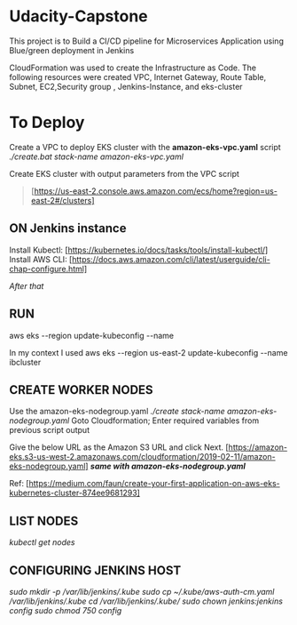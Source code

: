 # Udacity-Capstone
This project is to Build a CI/CD pipeline for Microservices Application using Blue/green deployment in Jenkins

CloudFormation was used to create the Infrastructure as Code. The following resources were created VPC, Internet Gateway, Route Table, Subnet, EC2,Security group , Jenkins-Instance, and eks-cluster


# To Deploy

Create a VPC to deploy EKS cluster with the **amazon-eks-vpc.yaml** script
_./create.bat stack-name amazon-eks-vpc.yaml_

Create EKS cluster with output parameters from the VPC script
> [https://us-east-2.console.aws.amazon.com/ecs/home?region=us-east-2#/clusters]

## ON Jenkins instance 
Install Kubectl: [https://kubernetes.io/docs/tasks/tools/install-kubectl/]
Install AWS CLI: [https://docs.aws.amazon.com/cli/latest/userguide/cli-chap-configure.html]

_After that_
## RUN
aws eks --region <region> update-kubeconfig --name <clusterName>

In my context I used
aws eks --region us-east-2 update-kubeconfig --name ibcluster

## CREATE WORKER NODES
Use the amazon-eks-nodegroup.yaml
_./create stack-name amazon-eks-nodegroup.yaml_
Goto Cloudformation; Enter required variables from previous script output

Give the below URL as the Amazon S3 URL and click Next.
[https://amazon-eks.s3-us-west-2.amazonaws.com/cloudformation/2019-02-11/amazon-eks-nodegroup.yaml]
***same with amazon-eks-nodegroup.yaml***

Ref:
[https://medium.com/faun/create-your-first-application-on-aws-eks-kubernetes-cluster-874ee9681293]

## LIST NODES
 _kubectl get nodes_

 ## CONFIGURING JENKINS HOST
 _sudo mkdir -p /var/lib/jenkins/.kube_
 _sudo cp  ~/.kube/aws-auth-cm.yaml /var/lib/jenkins/.kube_
_cd /var/lib/jenkins/.kube/_
_sudo chown jenkins:jenkins config_
_sudo chmod 750 config_

